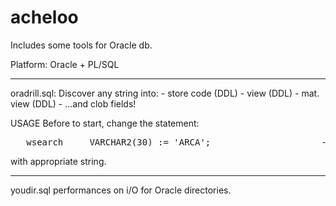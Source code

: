 # acheloo
Includes some tools for Oracle db.

Platform: Oracle + PL/SQL

<hr>
oradrill.sql:
Discover any string into:
- store code (DDL)
- view      (DDL)
- mat. view   (DDL)
- ...and clob fields!

USAGE
Before to start, change the statement:
<pre>   wsearch     VARCHAR2(30) := 'ARCA'; 					-- LOOKING FOR...</pre>
with appropriate string.   

<hr>
youdir.sql
performances on i/O for Oracle directories.
